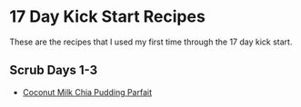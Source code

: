 # 17 Day Kick Start Recipes

These are the recipes that I used my first time through the 17 day kick start.

## Scrub Days 1-3

- [Coconut Milk Chia Pudding Parfait](https://curlygirlkitchen.com/coconut-milk-chia-pudding-parfaits/)